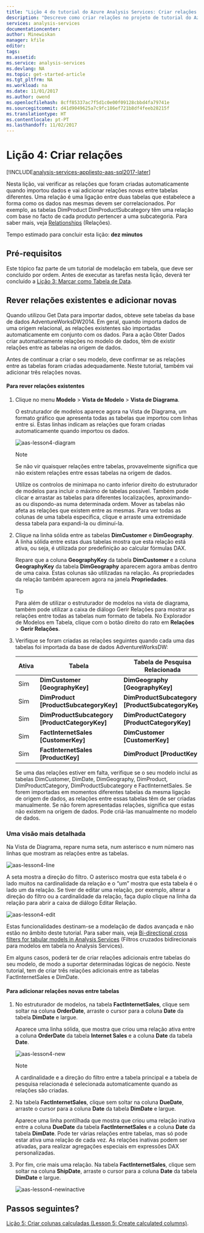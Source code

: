 ```yaml
---
title: "Lição 4 do tutorial do Azure Analysis Services: Criar relações | Microsoft Docs"
description: "Descreve como criar relações no projeto de tutorial do Azure Analysis Services."
services: analysis-services
documentationcenter: 
author: Minewiskan
manager: kfile
editor: 
tags: 
ms.assetid: 
ms.service: analysis-services
ms.devlang: NA
ms.topic: get-started-article
ms.tgt_pltfrm: NA
ms.workload: na
ms.date: 11/01/2017
ms.author: owend
ms.openlocfilehash: 8cff85337ac7f5d1c0e00f09128cbbd4fa79741e
ms.sourcegitcommit: d41d9049625a7c9fc186ef721b8df4feeb28215f
ms.translationtype: HT
ms.contentlocale: pt-PT
ms.lasthandoff: 11/02/2017
---
```

# <a name="lesson-4-create-relationships"></a>Lição 4: Criar relações

[!INCLUDE[analysis-services-appliesto-aas-sql2017-later](../../../includes/analysis-services-appliesto-aas-sql2017-later.md)]

Nesta lição, vai verificar as relações que foram criadas automaticamente quando importou dados e vai adicionar relações novas entre tabelas diferentes. Uma relação é uma ligação entre duas tabelas que estabelece a forma como os dados nas mesmas devem ser correlacionados. Por exemplo, as tabelas DimProduct DimProductSubcategory têm uma relação com base no facto de cada produto pertencer a uma subcategoria. Para saber mais, veja [Relationships](https://docs.microsoft.com/sql/analysis-services/tabular-models/relationships-ssas-tabular) (Relações).
  
Tempo estimado para concluir esta lição: **dez minutos**  
  
## <a name="prerequisites"></a>Pré-requisitos  
Este tópico faz parte de um tutorial de modelação em tabela, que deve ser concluído por ordem. Antes de executar as tarefas nesta lição, deverá ter concluído a [Lição 3: Marcar como Tabela de Data](../tutorials/aas-lesson-3-mark-as-date-table.md). 
  
## <a name="review-existing-relationships-and-add-new-relationships"></a>Rever relações existentes e adicionar novas  
Quando utilizou Get Data para importar dados, obteve sete tabelas da base de dados AdventureWorksDW2014. Em geral, quando importa dados de uma origem relacional, as relações existentes são importadas automaticamente em conjunto com os dados. Para a ação Obter Dados criar automaticamente relações no modelo de dados, têm de existir relações entre as tabelas na origem de dados.

Antes de continuar a criar o seu modelo, deve confirmar se as relações entre as tabelas foram criadas adequadamente. Neste tutorial, também vai adicionar três relações novas.  

  
#### <a name="to-review-existing-relationships"></a>Para rever relações existentes  
  
1.  Clique no menu **Modelo** > **Vista de Modelo** > **Vista de Diagrama**.  

    O estruturador de modelos aparece agora na Vista de Diagrama, um formato gráfico que apresenta todas as tabelas que importou com linhas entre si. Estas linhas indicam as relações que foram criadas automaticamente quando importou os dados.
    
    ![aas-lesson4-diagram](../tutorials/media/aas-lesson4-diagram.png)
  
    > [!NOTE]
    > Se não vir quaisquer relações entre tabelas, provavelmente significa que não existem relações entre essas tabelas na origem de dados.

    Utilize os controlos de minimapa no canto inferior direito do estruturador de modelos para incluir o máximo de tabelas possível. Também pode clicar e arrastar as tabelas para diferentes localizações, aproximando-as ou dispondo-as numa determinada ordem. Mover as tabelas não afeta as relações que existem entre as mesmas. Para ver todas as colunas de uma tabela específica, clique e arraste uma extremidade dessa tabela para expandi-la ou diminuí-la.  
  
2.  Clique na linha sólida entre as tabelas **DimCustomer** e **DimGeography**. A linha sólida entre estas duas tabelas mostra que esta relação está ativa, ou seja, é utilizada por predefinição ao calcular fórmulas DAX.  
  
    Repare que a coluna **GeographyKey** da tabela **DimCustomer** e a coluna **GeographyKey** da tabela **DimGeography** aparecem agora ambas dentro de uma caixa. Estas colunas são utilizadas na relação. As propriedades da relação também aparecem agora na janela **Propriedades**.  
  
    > [!TIP]  
    > Para além de utilizar o estruturador de modelos na vista de diagrama, também pode utilizar a caixa de diálogo Gerir Relações para mostrar as relações entre todas as tabelas num formato de tabela. No Explorador de Modelos em Tabela, clique com o botão direito do rato em **Relações** > **Gerir Relações**.
  
3.  Verifique se foram criadas as relações seguintes quando cada uma das tabelas foi importada da base de dados AdventureWorksDW:  
  
    |Ativa|Tabela|Tabela de Pesquisa Relacionada|  
    |----------|---------|------------------------|  
    |Sim|**DimCustomer [GeographyKey]**|**DimGeography [GeographyKey]**|  
    |Sim|**DimProduct [ProductSubcategoryKey]**|**DimProductSubcategory [ProductSubcategoryKey]**|  
    |Sim|**DimProductSubcategory [ProductCategoryKey]**|**DimProductCategory [ProductCategoryKey]**|  
    |Sim|**FactInternetSales [CustomerKey]**|**DimCustomer [CustomerKey]**|  
    |Sim|**FactInternetSales [ProductKey]**|**DimProduct [ProductKey]**|  
  
    Se uma das relações estiver em falta, verifique se o seu modelo inclui as tabelas DimCustomer, DimDate, DimGeography, DimProduct, DimProductCategory, DimProductSubcategory e FactInternetSales. Se forem importadas em momentos diferentes tabelas da mesma ligação de origem de dados, as relações entre essas tabelas têm de ser criadas manualmente. Se não forem apresentadas relações, significa que estas não existem na origem de dados. Pode criá-las manualmente no modelo de dados.

### <a name="take-a-closer-look"></a>Uma visão mais detalhada
Na Vista de Diagrama, repare numa seta, num asterisco e num número nas linhas que mostram as relações entre as tabelas.

![aas-lesson4-line](../tutorials/media/aas-lesson4-line.png)

A seta mostra a direção do filtro. O asterisco mostra que esta tabela é o lado muitos na cardinalidade da relação e o “um” mostra que esta tabela é o lado um da relação. Se tiver de editar uma relação, por exemplo, alterar a direção do filtro ou a cardinalidade da relação, faça duplo clique na linha da relação para abrir a caixa de diálogo Editar Relação.

![aas-lesson4-edit](../tutorials/media/aas-lesson4-edit.png)

Estas funcionalidades destinam-se a modelação de dados avançada e não estão no âmbito deste tutorial. Para saber mais, veja [Bi-directional cross filters for tabular models in Analysis Services](https://docs.microsoft.com/sql/analysis-services/tabular-models/bi-directional-cross-filters-tabular-models-analysis-services) (Filtros cruzados bidirecionais para modelos em tabela no Analysis Services).

Em alguns casos, poderá ter de criar relações adicionais entre tabelas do seu modelo, de modo a suportar determinadas lógicas de negócio. Neste tutorial, tem de criar três relações adicionais entre as tabelas FactInternetSales e DimDate.  
  
#### <a name="to-add-new-relationships-between-tables"></a>Para adicionar relações novas entre tabelas  
  
1.  No estruturador de modelos, na tabela **FactInternetSales**, clique sem soltar na coluna **OrderDate**, arraste o cursor para a coluna **Date** da tabela **DimDate** e largue.  

    Aparece uma linha sólida, que mostra que criou uma relação ativa entre a coluna **OrderDate** da tabela **Internet Sales** e a coluna **Date** da tabela **Date**. 
  
      ![aas-lesson4-new](../tutorials/media/aas-lesson4-new.png) 
  
    > [!NOTE]  
    > A cardinalidade e a direção do filtro entre a tabela principal e a tabela de pesquisa relacionada é selecionada automaticamente quando as relações são criadas.  
  
2.  Na tabela **FactInternetSales**, clique sem soltar na coluna **DueDate**, arraste o cursor para a coluna **Date** da tabela **DimDate** e largue.  
  
    Aparece uma linha pontilhada que mostra que criou uma relação inativa entre a coluna **DueDate** da tabela **FactInternetSales** e a coluna **Date** da tabela **DimDate**. Pode ter várias relações entre tabelas, mas só pode estar ativa uma relação de cada vez. As relações inativas podem ser ativadas, para realizar agregações especiais em expressões DAX personalizadas.  
  
3.  Por fim, crie mais uma relação. Na tabela **FactInternetSales**, clique sem soltar na coluna **ShipDate**, arraste o cursor para a coluna **Date** da tabela **DimDate** e largue.  
    
     ![aas-lesson4-newinactive](../tutorials/media/aas-lesson4-newinactive.png)
  
## <a name="whats-next"></a>Passos seguintes?
[Lição 5: Criar colunas calculadas (Lesson 5: Create calculated columns)](../tutorials/aas-lesson-5-create-calculated-columns.md).
  
  
  
